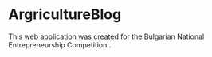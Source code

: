 # ArgricultureBlog
This web application was created for the Bulgarian National Entrepreneurship Competition .
